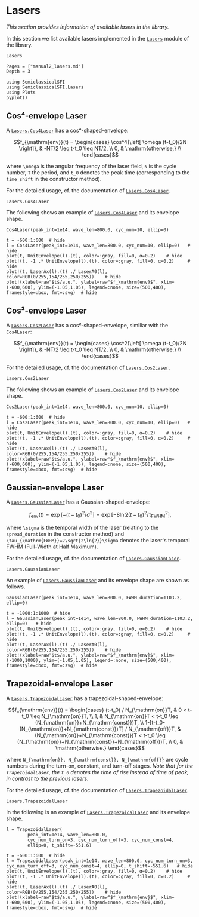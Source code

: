 # Lasers

*This section provides information of available lasers in the library.*

In this section we list available lasers implemented in the [`Lasers`](@ref) module of the library.

```@docs
Lasers
```

```@contents
Pages = ["manual2_lasers.md"]
Depth = 3
```


```@setup manual_lasers
using SemiclassicalSFI
using SemiclassicalSFI.Lasers
using Plots
pyplot()
```

## Cos⁴-envelope Laser

A [`Lasers.Cos4Laser`](@ref) has a cos⁴-shaped-envelope:
```math
f_{\mathrm{env}}(t) =
    \begin{cases}
    \cos^4{\left[ \omega (t-t_0)/2N \right]},    & -NT/2 \leq t-t_0 \leq NT/2, \\
    0,                                          & \mathrm{otherwise,} \\
    \end{cases}
```
where ``\omega`` is the angular frequency of the laser field, ``N`` is the cycle number, ``T`` the period, and ``t_0`` denotes the peak time (corresponding to the `time_shift` in the constructor method).

For the detailed usage, cf. the documentation of [`Lasers.Cos4Laser`](@ref).

```@docs
Lasers.Cos4Laser
```

The following shows an example of [`Lasers.Cos4Laser`](@ref) and its envelope shape.

```@repl manual_lasers
Cos4Laser(peak_int=1e14, wave_len=800.0, cyc_num=10, ellip=0)
```

```@example manual_lasers
t = -600:1:600  # hide
l = Cos4Laser(peak_int=1e14, wave_len=800.0, cyc_num=10, ellip=0)   # hide
plot(t, UnitEnvelope(l).(t), color=:gray, fill=0, α=0.2)    # hide
plot!(t, -1 .* UnitEnvelope(l).(t), color=:gray, fill=0, α=0.2)     # hide
plot!(t, LaserAx(l).(t) ./ LaserA0(l), color=RGB(0/255,154/255,250/255))    # hide
plot!(xlabel=raw"$t$/a.u.", ylabel=raw"$f_\mathrm{env}$", xlim=(-600,600), ylim=(-1.05,1.05), legend=:none, size=(500,400), framestyle=:box, fmt=:svg)  # hide
```


## Cos²-envelope Laser

A [`Lasers.Cos2Laser`](@ref) has a cos²-shaped-envelope, similiar with the `Cos4Laser`:
```math
f_{\mathrm{env}}(t) =
    \begin{cases}
    \cos^2{\left[ \omega (t-t_0)/2N \right]},   & -NT/2 \leq t-t_0 \leq NT/2, \\
    0,                                          & \mathrm{otherwise.} \\
    \end{cases}
```

For the detailed usage, cf. the documentation of [`Lasers.Cos2Laser`](@ref).

```@docs
Lasers.Cos2Laser
```

The following shows an example of [`Lasers.Cos2Laser`](@ref) and its envelope shape.

```@repl manual_lasers
Cos2Laser(peak_int=1e14, wave_len=800.0, cyc_num=10, ellip=0)
```

```@example manual_lasers
t = -600:1:600  # hide
l = Cos2Laser(peak_int=1e14, wave_len=800.0, cyc_num=10, ellip=0)   # hide
plot(t, UnitEnvelope(l).(t), color=:gray, fill=0, α=0.2)    # hide
plot!(t, -1 .* UnitEnvelope(l).(t), color=:gray, fill=0, α=0.2)     # hide
plot!(t, LaserAx(l).(t) ./ LaserA0(l), color=RGB(0/255,154/255,250/255))    # hide
plot!(xlabel=raw"$t$/a.u.", ylabel=raw"$f_\mathrm{env}$", xlim=(-600,600), ylim=(-1.05,1.05), legend=:none, size=(500,400), framestyle=:box, fmt=:svg)  # hide
```


## Gaussian-envelope Laser

A [`Lasers.GaussianLaser`](@ref) has a Gaussian-shaped-envelope:
```math
f_{\mathrm{env}}(t) = \exp{\left[ -(t-t_0)^2/\sigma^2 \right]} = \exp{\left[ -8\ln{2}(t-t_0)^2/\tau_{\mathrm{FWHM}}^2 \right]},
```
where ``\sigma`` is the temporal width of the laser (relating to the `spread_duration` in the constructor method) and ``\tau_{\mathrm{FWHM}}=2\sqrt{2\ln{2}}\sigma`` denotes the laser's temporal FWHM (Full-Width at Half Maximum).

For the detailed usage, cf. the documentation of [`Lasers.GaussianLaser`](@ref).

```@docs
Lasers.GaussianLaser
```

An example of [`Lasers.GaussianLaser`](@ref) and its envelope shape are shown as follows.

```@repl manual_lasers
GaussianLaser(peak_int=1e14, wave_len=800.0, FWHM_duration=1103.2, ellip=0)
```

```@example manual_lasers
t = -1000:1:1000  # hide
l = GaussianLaser(peak_int=1e14, wave_len=800.0, FWHM_duration=1103.2, ellip=0)   # hide
plot(t, UnitEnvelope(l).(t), color=:gray, fill=0, α=0.2)    # hide
plot!(t, -1 .* UnitEnvelope(l).(t), color=:gray, fill=0, α=0.2)     # hide
plot!(t, LaserAx(l).(t) ./ LaserA0(l), color=RGB(0/255,154/255,250/255))    # hide
plot!(xlabel=raw"$t$/a.u.", ylabel=raw"$f_\mathrm{env}$", xlim=(-1000,1000), ylim=(-1.05,1.05), legend=:none, size=(500,400), framestyle=:box, fmt=:svg)  # hide
```


## Trapezoidal-envelope Laser

A [`Lasers.TrapezoidalLaser`](@ref) has a trapezoidal-shaped-envelope:
```math
f_{\mathrm{env}}(t) =
    \begin{cases}
        (t-t_0) / N_{\mathrm{on}}T,
                & 0 < t-t_0 \leq N_{\mathrm{on}}T, \\
        1,
                & N_{\mathrm{on}}T < t-t_0 \leq (N_{\mathrm{on}}+N_{\mathrm{const}})T, \\
        1-[t-t_0-(N_{\mathrm{on}}+N_{\mathrm{const}})T] / N_{\mathrm{off}}T,
                & (N_{\mathrm{on}}+N_{\mathrm{const}})T < t-t_0 \leq (N_{\mathrm{on}}+N_{\mathrm{const}}+N_{\mathrm{off}})T, \\
        0,
                & \mathrm{otherwise.}
    \end{cases}
```
where ``N_{\mathrm{on}}, N_{\mathrm{const}}, N_{\mathrm{off}}`` are cycle numbers during the turn-on, constant, and turn-off stages. *Note that for the `TrapezoidalLaser`, the ``t_0`` denotes the time of rise instead of time of peak, in contrast to the previous lasers.*

For the detailed usage, cf. the documentation of [`Lasers.TrapezoidalLaser`](@ref).

```@docs
Lasers.TrapezoidalLaser
```

In the following is an example of [`Lasers.TrapezoidalLaser`](@ref) and its envelope shape.

```@repl manual_lasers
l = TrapezoidalLaser(
        peak_int=1e14, wave_len=800.0,
        cyc_num_turn_on=3, cyc_num_turn_off=3, cyc_num_const=4,
        ellip=0, t_shift=-551.6)
```

```@example manual_lasers
t = -600:1:600  # hide
l = TrapezoidalLaser(peak_int=1e14, wave_len=800.0, cyc_num_turn_on=3, cyc_num_turn_off=3, cyc_num_const=4, ellip=0, t_shift=-551.6)   # hide
plot(t, UnitEnvelope(l).(t), color=:gray, fill=0, α=0.2)    # hide
plot!(t, -1 .* UnitEnvelope(l).(t), color=:gray, fill=0, α=0.2)     # hide
plot!(t, LaserAx(l).(t) ./ LaserA0(l), color=RGB(0/255,154/255,250/255))    # hide
plot!(xlabel=raw"$t$/a.u.", ylabel=raw"$f_\mathrm{env}$", xlim=(-600,600), ylim=(-1.05,1.05), legend=:none, size=(500,400), framestyle=:box, fmt=:svg)  # hide
```

